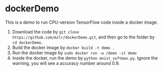 # dockerDemo
This is a demo to run CPU-version TensorFlow code inside a docker image. 

1. Download the code by `git clone https://github.com/mzlr/dockerDemo.git`, 
and then go to the folder by `cd dockerDemo`.
2. Build the docker image by `docker build -t demo .`
3. Run the docker image by `sudo docker run -w /demo -it demo`
4. Inside the docker, run the demo by `python mnist_softmax.py`. Ignore the warning, you will see a accuracy number around 0.9. 
